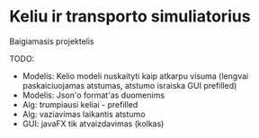 # Keliu ir transporto simuliatorius
Baigiamasis projektelis

TODO:
- Modelis: Kelio modeli nuskaityti kaip atkarpu visuma (lengvai paskaiciuojamas atstumas, atstumo israiska GUI prefilled)
- Modelis: Json'o format'as duomenims
- Alg: trumpiausi keliai - prefilled
- Alg: vaziavimas laikantis atstumo
- GUI: javaFX tik atvaizdavimas (kolkas)
